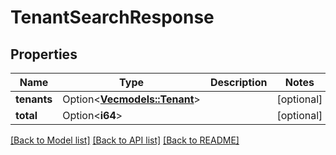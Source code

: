 # TenantSearchResponse

## Properties

Name | Type | Description | Notes
------------ | ------------- | ------------- | -------------
**tenants** | Option<[**Vec<models::Tenant>**](Tenant.md)> |  | [optional]
**total** | Option<**i64**> |  | [optional]

[[Back to Model list]](../README.md#documentation-for-models) [[Back to API list]](../README.md#documentation-for-api-endpoints) [[Back to README]](../README.md)


